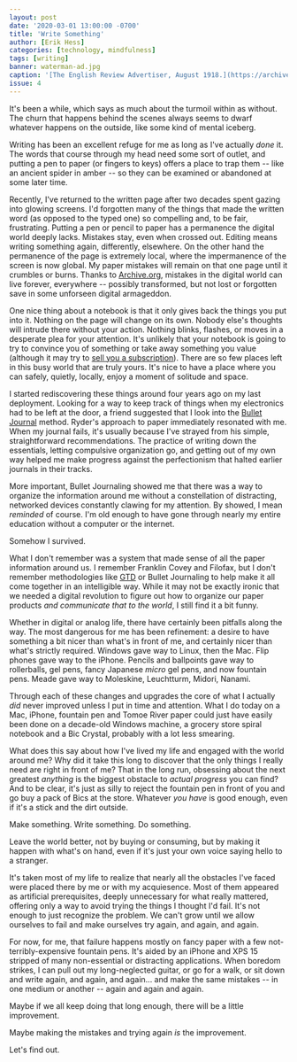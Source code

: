 ```yaml
---
layout: post
date: '2020-03-01 13:00:00 -0700'
title: 'Write Something'
author: [Erik Hess]
categories: [technology, mindfulness]
tags: [writing]
banner: waterman-ad.jpg
caption: '[The English Review Advertiser, August 1918.](https://archive.org/stream/englishreview081918londuoft/englishreview081918londuoft#page/3/mode/1up)'
issue: 4
---
```


It's been a while, which says as much about the turmoil within as without. The churn that happens behind the scenes always seems to dwarf whatever happens on the outside, like some kind of mental iceberg. 

Writing has been an excellent refuge for me as long as I've actually *done* it. The words that course through my head need some sort of outlet, and putting a pen to paper (or fingers to keys) offers a place to trap them -- like an ancient spider in amber -- so they can be examined or abandoned at some later time.

Recently, I've returned to the written page after two decades spent gazing into glowing screens. I'd forgotten many of the things that made the written word (as opposed to the typed one) so compelling and, to be fair, frustrating. Putting a pen or pencil to paper has a permanence the digital world deeply lacks. Mistakes stay, even when crossed out.  Editing means writing something again, differently, elsewhere. On the other hand the permanence of the page is extremely local, where the impermanence of the screen is now global. My paper mistakes will remain on that one page until it crumbles or burns. Thanks to [Archive.org](https://web.archive.org/web/20111129175657/http://themindfulbit.com/), mistakes in the digital world can live forever, everywhere -- possibly transformed, but not lost or forgotten save in some unforseen digital armageddon.

One nice thing about a notebook is that it only gives back the things you put into it. Nothing on the page will change on its own. Nobody else's thoughts will intrude there without your action. Nothing blinks, flashes, or moves in a desperate plea for your attention. It's unlikely that your notebook is going to try to convince you of something or take away something you value (although it may try to [sell you a subscription](https://fieldnotesbrand.com/)). There are so few places left in this busy world that are truly yours. It's nice to have a place where you can safely, quietly, locally, enjoy a moment of solitude and space.

I started rediscovering these things around four years ago on my last deployment. Looking for a way to keep track of things when my electronics had to be left at the door, a friend suggested that I look into the [Bullet Journal](https://bulletjournal.com/) method. Ryder's approach to paper immediately resonated with me. When my journal fails, it's usually because I've strayed from his simple, straightforward recommendations. The practice of writing down the essentials, letting compulsive organization go, and getting out of my own way helped me make progress against the perfectionism that halted earlier journals in their tracks.

More important, Bullet Journaling showed me that there was a way to organize the information around me without a constellation of distracting, networked devices constantly clawing for my attention. By showed, I mean *reminded* of course. I'm old enough to have gone through nearly my entire education without a computer or the internet. 

Somehow I survived.

What I don't remember was a system that made sense of all the paper information around us. I remember Franklin Covey and Filofax, but I don't remember methodologies like [GTD](https://gettingthingsdone.com/) or Bullet Journaling to help make it all come together in an intelligible way. While it may not be exactly ironic that we needed a digital revolution to figure out how to organize our paper products *and communicate that to the world*, I still find it a bit funny.

Whether in digital or analog life, there have certainly been pitfalls along the way. The most dangerous for me has been refinement: a desire to have something a bit nicer than what's in front of me, and certainly nicer than what's strictly required. Windows gave way to Linux, then the Mac. Flip phones gave way to the iPhone. Pencils and ballpoints gave way to rollerballs, gel pens, fancy Japanese *micro* gel pens, and now fountain pens. Meade gave way to Moleskine, Leuchtturm, Midori, Nanami. 

Through each of these changes and upgrades the core of what I actually *did* never improved unless I put in time and attention. What I do today on a Mac, iPhone, fountain pen and Tomoe River paper could just have easily been done on a decade-old Windows machine, a grocery store spiral notebook and a Bic Crystal, probably with a lot less smearing.

What does this say about how I've lived my life and engaged with the world around me? Why did it take this long to discover that the only things I really need are right in front of me? That in the long run, obsessing about the next greatest *anything* is the biggest obstacle to *actual progress* you can find? And to be clear, it's just as silly to reject the fountain pen in front of you and go buy a pack of Bics at the store. Whatever *you have* is good enough, even if it's a stick and the dirt outside. 

Make something. Write something. Do something. 

Leave the world better, not by buying or consuming, but by making it happen with what's on hand, even if it's just your own voice saying hello to a stranger.

It's taken most of my life to realize that nearly all the obstacles I've faced were placed there by me or with my acquiesence. Most of them appeared as artificial prerequisites, deeply unnecessary for what really mattered, offering only a way to avoid trying the things I thought I'd fail. It's not enough to just recognize the problem. We can't grow until we allow ourselves to fail and make ourselves try again, and again, and again.

For now, for me, that failure happens mostly on fancy paper with a few not-terribly-expensive fountain pens. It's aided by an iPhone and XPS 15 stripped of many non-essential or distracting applications. When boredom strikes, I can pull out my long-neglected guitar, or go for a walk, or sit down and write again, and again, and again... and make the same mistakes -- in one medium or another -- again and again and again.

Maybe if we all keep doing that long enough, there will be a little improvement. 

Maybe making the mistakes and trying again *is* the improvement. 

Let's find out.